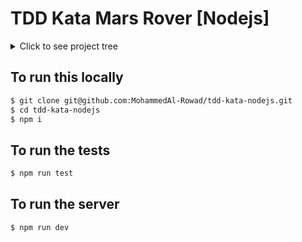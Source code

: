 # TDD Kata Mars Rover [Nodejs]

<details>
  <summary>Click to see project tree</summary>
        
    ├── README.md
    ├── jest.config.json
    ├── package-lock.json
    ├── package.json
    └── src
        ├── controllers
        │   ├── commands.controller.js
        │   └── index.js
        ├── helpers
        │   └── index.js
        ├── index.js
        ├── routes
        │   ├── commands.routes.js
        │   └── index.js
        ├── server.js
        └── tests
            ├── commands.spec.js
            └── helpers.js

</details>

## To run this locally

```bash
$ git clone git@github.com:MohammedAl-Rowad/tdd-kata-nodejs.git
$ cd tdd-kata-nodejs
$ npm i
```

## To run the tests

```bash
$ npm run test
```

## To run the server

```bash
$ npm run dev
```
